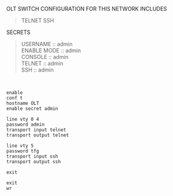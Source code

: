 OLT SWITCH CONFIGURATION FOR THIS NETWORK INCLUDES

>TELNET
>SSH
  
SECRETS  

>USERNAME    :: admin  
>ENABLE MODE :: admin  
>CONSOLE     :: admin  
>TELNET      :: admin  
>SSH         :: admin  
  
&nbsp;
  
```
enable
conf t
hostname OLT
enable secret admin
  
line vty 0 4
password admin
transport input telnet
transport output telnet

line vty 5
password tfg
transport input ssh
transport output ssh

exit
  
exit
wr

```
  
